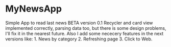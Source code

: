 # MyNewsApp
Simple App to read last news
BETA version 0.1
Recycler and card view implemented correctly, parsing data too, but there is some design problems, I'll fix it in the nearest future.
Also I add some nececery features in the next versions like: 1. News by category 2. Refreshing page 3. Click to Web.
